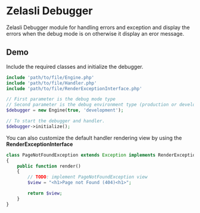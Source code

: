 # Zelasli Debugger

Zelasli Debugger module for handling errors and exception and display the errors when the debug mode is on otherwise it display an eror message.

## Demo

Include the required classes and initialize the debugger.

```php
include 'path/to/file/Engine.php'
include 'path/to/file/Handler.php'
include 'path/to/file/RenderExceptionInterface.php'

// First parameter is the debug mode type
// Second parameter is the debug environment type (production or development)
$debugger = new Engine(true, 'development');

// To start the debugger and handler.
$debugger->initialize();
```

You can also customize the default handler rendering view by using the **RenderExceptionInterface**

```php
class PageNotFoundException extends Exception implements RenderExceptionInterface
{
    public function render()
    {
        // TODO: implement PageNotFoundException view
        $view = "<h1>Page not Found (404)<h1>";

        return $view;
    }
}
```

